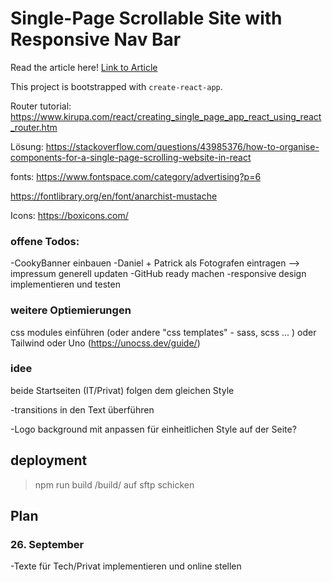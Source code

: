 # Single-Page Scrollable Site with Responsive Nav Bar

Read the article here! [Link to Article](https://medium.com/geekculture/scrollable-single-page-site-navigation-with-react-custom-hooks-4e7af716f6b1)

This project is bootstrapped with `create-react-app`.

Router tutorial:
https://www.kirupa.com/react/creating_single_page_app_react_using_react_router.htm

Lösung:
https://stackoverflow.com/questions/43985376/how-to-organise-components-for-a-single-page-scrolling-website-in-react

fonts:
https://www.fontspace.com/category/advertising?p=6

https://fontlibrary.org/en/font/anarchist-mustache

Icons: 
https://boxicons.com/

### offene Todos:

-CookyBanner einbauen
-Daniel + Patrick als Fotografen eintragen --> impressum generell updaten
-GitHub ready machen
-responsive design implementieren und testen 

### weitere Optiemierungen

css modules einführen (oder andere "css templates" - sass, scss ... )
oder Tailwind oder Uno (https://unocss.dev/guide/)

### idee
beide Startseiten (IT/Privat) folgen dem gleichen Style 

-transitions in den Text überführen

-Logo background mit anpassen für einheitlichen Style auf der Seite?
## deployment

> npm run build 
> /build/ auf sftp schicken 

## Plan
### 26. September
-Texte für Tech/Privat implementieren und online stellen 